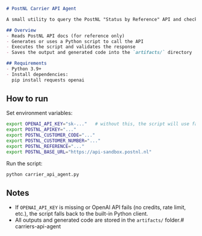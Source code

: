 ````markdown
# PostNL Carrier API Agent

A small utility to query the PostNL "Status by Reference" API and check shipment status.

## Overview
- Reads PostNL API docs (for reference only)
- Generates or uses a Python script to call the API
- Executes the script and validates the response
- Saves the output and generated code into the `artifacts/` directory

## Requirements
- Python 3.9+
- Install dependencies:
  pip install requests openai
````

## How to run

Set environment variables:

```bash
export OPENAI_API_KEY="sk-..."   # without this, the script will use fallback mode
export POSTNL_APIKEY="..."
export POSTNL_CUSTOMER_CODE="..."
export POSTNL_CUSTOMER_NUMBER="..."
export POSTNL_REFERENCE="..."
export POSTNL_BASE_URL="https://api-sandbox.postnl.nl"
```

Run the script:

```bash
python carrier_api_agent.py
```

## Notes

* If `OPENAI_API_KEY` is missing or OpenAI API fails (no credits, rate limit, etc.), the script falls back to the built-in Python client.
* All outputs and generated code are stored in the `artifacts/` folder.# carriers-api-agent
